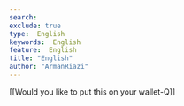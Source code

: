 ```yaml
---
search:
exclude: true
type:  English
keywords:  English
feature:  English
title: "English"
author: "ArmanRiazi"
---
```


[[Would you like to put this on your wallet-Q]]